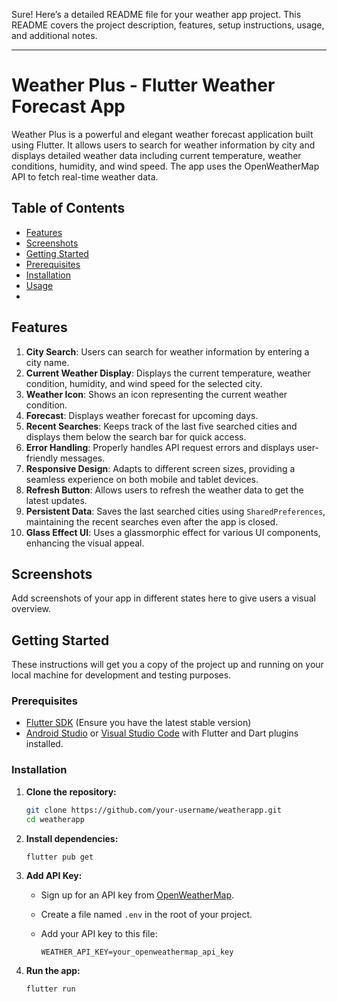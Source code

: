 Sure! Here’s a detailed README file for your weather app project. This README covers the project description, features, setup instructions, usage, and additional notes.

---

# Weather Plus - Flutter Weather Forecast App

Weather Plus is a powerful and elegant weather forecast application built using Flutter. It allows users to search for weather information by city and displays detailed weather data including current temperature, weather conditions, humidity, and wind speed. The app uses the OpenWeatherMap API to fetch real-time weather data.

## Table of Contents

- [Features](#features)
- [Screenshots](#screenshots)
- [Getting Started](#getting-started)
- [Prerequisites](#prerequisites)
- [Installation](#installation)
- [Usage](#usage)
-
## Features

1. **City Search**: Users can search for weather information by entering a city name.
2. **Current Weather Display**: Displays the current temperature, weather condition, humidity, and wind speed for the selected city.
3. **Weather Icon**: Shows an icon representing the current weather condition.
4. **Forecast**: Displays weather forecast for upcoming days.
5. **Recent Searches**: Keeps track of the last five searched cities and displays them below the search bar for quick access.
6. **Error Handling**: Properly handles API request errors and displays user-friendly messages.
7. **Responsive Design**: Adapts to different screen sizes, providing a seamless experience on both mobile and tablet devices.
8. **Refresh Button**: Allows users to refresh the weather data to get the latest updates.
9. **Persistent Data**: Saves the last searched cities using `SharedPreferences`, maintaining the recent searches even after the app is closed.
10. **Glass Effect UI**: Uses a glassmorphic effect for various UI components, enhancing the visual appeal.

## Screenshots

Add screenshots of your app in different states here to give users a visual overview.

## Getting Started

These instructions will get you a copy of the project up and running on your local machine for development and testing purposes.

### Prerequisites

- [Flutter SDK](https://flutter.dev/docs/get-started/install) (Ensure you have the latest stable version)
- [Android Studio](https://developer.android.com/studio) or [Visual Studio Code](https://code.visualstudio.com/) with Flutter and Dart plugins installed.

### Installation

1. **Clone the repository:**

   ```bash
   git clone https://github.com/your-username/weatherapp.git
   cd weatherapp
   ```

2. **Install dependencies:**

   ```bash
   flutter pub get
   ```

3. **Add API Key:**
   - Sign up for an API key from [OpenWeatherMap](https://home.openweathermap.org/users/sign_up).
   - Create a file named `.env` in the root of your project.
   - Add your API key to this file:

     ```plaintext
     WEATHER_API_KEY=your_openweathermap_api_key
     ```

4. **Run the app:**

   ```bash
   flutter run
   ```



